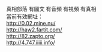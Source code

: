 真相部落 有圖文 有音頻 有視頻 有真相<br>
當前有效網址：<br>
http://0.02.mine.nu/<br>
http://haw2.fartit.com/<br>
http://82.zapto.org/<br>
http://4.747.iiiii.info/<br>

